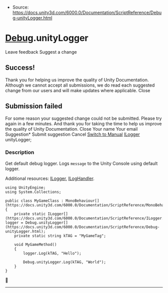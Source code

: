 * Source: https://docs.unity3d.com/6000.0/Documentation/ScriptReference/Debug-unityLogger.html

#  [Debug](https://docs.unity3d.com/6000.0/Documentation/ScriptReference/Debug.html).unityLogger
Leave feedback
Suggest a change
## Success!
Thank you for helping us improve the quality of Unity Documentation. Although we cannot accept all submissions, we do read each suggested change from our users and will make updates where applicable.
Close
## Submission failed
For some reason your suggested change could not be submitted. Please <a>try again</a> in a few minutes. And thank you for taking the time to help us improve the quality of Unity Documentation.
Close
Your name Your email Suggestion* Submit suggestion
Cancel
[Switch to Manual](https://docs.unity3d.com/6000.0/Documentation/Manual/class-Debug.html "Go to Debug Component in the Manual")
[ILogger](https://docs.unity3d.com/6000.0/Documentation/ScriptReference/ILogger.html) unityLogger; 
### Description
Get default debug logger.
Logs `message` to the Unity Console using default logger.  
  
Additional resources: [ILogger](https://docs.unity3d.com/6000.0/Documentation/ScriptReference/ILogger.html), [ILogHandler](https://docs.unity3d.com/6000.0/Documentation/ScriptReference/ILogHandler.html).
```
using UnityEngine;
using System.Collections;  
  
public class MyGameClass : MonoBehaviour[](https://docs.unity3d.com/6000.0/Documentation/ScriptReference/MonoBehaviour.html)
{
    private static ILogger[](https://docs.unity3d.com/6000.0/Documentation/ScriptReference/ILogger.html) logger = Debug.unityLogger[](https://docs.unity3d.com/6000.0/Documentation/ScriptReference/Debug-unityLogger.html);
    private static string kTAG = "MyGameTag";  
  
    void MyGameMethod()
    {
        logger.Log(kTAG, "Hello");  
  
        Debug.unityLogger.Log(kTAG, "World");
    }
}

```

* * *
